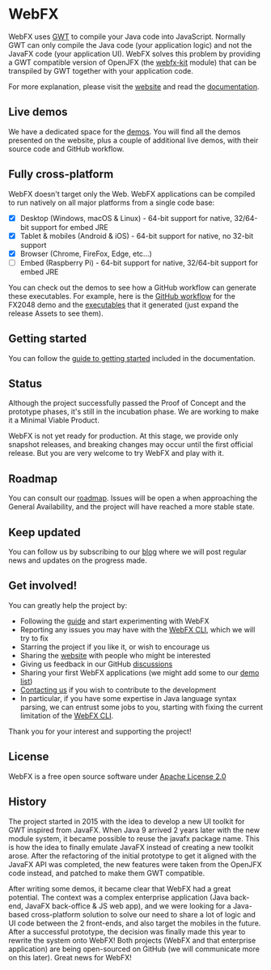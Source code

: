 # WebFX

WebFX uses [GWT][gwt-website] to compile your Java code into JavaScript.
Normally GWT can only compile the Java code (your application logic) and not the JavaFX code (your application UI).
WebFX solves this problem by providing a GWT compatible version of OpenJFX (the [webfx-kit](webfx-kit) module)
that can be transpiled by GWT together with your application code.

For more explanation, please visit the [website][webfx-website] and read the [documentation][webfx-docs].

## Live demos

We have a dedicated space for the [demos][webfx-demos]. You will find all the demos presented on the website, plus a couple of additional live demos, with their source code and GitHub workflow.

## Fully cross-platform

WebFX doesn't target only the Web. WebFX applications can be compiled to run natively on all major platforms from a single code base:

- [x] Desktop (Windows, macOS & Linux) - 64-bit support for native, 32/64-bit support for embed JRE
- [x] Tablet & mobiles (Android & iOS) - 64-bit support for native, no 32-bit support
- [x] Browser (Chrome, FireFox, Edge, etc...)
- [ ] Embed (Raspberry Pi) - 64-bit support for native, 32/64-bit support for embed JRE

You can check out the demos to see how a GitHub workflow can generate these executables.
For example, here is the [GitHub workflow](https://github.com/webfx-demos/webfx-demo-fx2048/blob/main/.github/workflows/builds.yml) for the FX2048 demo and the [executables](https://github.com/webfx-demos/webfx-demo-fx2048/releases) that it generated (just expand the release Assets to see them).

## Getting started

You can follow the [guide to getting started][webfx-guide] included in the documentation.

## Status

Although the project successfully passed the Proof of Concept and the prototype phases, it's still in the incubation phase. We are working to make it a Minimal Viable Product.

WebFX is not yet ready for production.
At this stage, we provide only snapshot releases, and breaking changes may occur until the first official release.
But you are very welcome to try WebFX and play with it.

## Roadmap

You can consult our [roadmap](ROADMAP.md). Issues will be open a when approaching the General Availability, and the project will have reached a more stable state.


## Keep updated

You can follow us by subscribing to our [blog][webfx-blog] where we will post regular news and updates on the progress made.

## Get involved!

You can greatly help the project by:

- Following the [guide][webfx-guide] and start experimenting with WebFX
- Reporting any issues you may have with the [WebFX CLI][webfx-cli-repo], which we will try to fix
- Starring the project if you like it, or wish to encourage us
- Sharing the [website][webfx-website] with people who might be interested
- Giving us feedback in our GitHub [discussions][webfx-discussions]
- Sharing your first WebFX applications (we might add some to our [demo list][webfx-demos])
- [Contacting us][webfx-contact] if you wish to contribute to the development
- In particular, if you have some expertise in Java language syntax parsing, we can entrust some jobs to you, starting with fixing the current limitation of the [WebFX CLI][webfx-cli-repo].

Thank you for your interest and supporting the project!

## License

WebFX is a free open source software under [Apache License 2.0](LICENSE)

## History

The project started in 2015 with the idea to develop a new UI toolkit for GWT inspired from JavaFX. When Java 9 arrived 2 years later with the new module system, it became possible to reuse the javafx package name. This is how the idea to finally emulate JavaFX instead of creating a new toolkit arose. After the refactoring of the initial prototype to get it aligned with the JavaFX API was completed, the new features were taken from the OpenJFX code instead, and patched to make them GWT compatible.

After writing some demos, it became clear that WebFX had a great potential. The context was a complex enterprise application (Java back-end, JavaFX back-office & JS web app), and we were looking for a Java-based cross-platform solution to solve our need to share a lot of logic and UI code between the 2 front-ends, and also target the mobiles in the future. After a successful prototype, the decision was finally made this year to rewrite the system onto WebFX! Both projects (WebFX and that enterprise application) are being open-sourced on GitHub (we will communicate more on this later). Great news for WebFX!


[webfx-website]: https://webfx.dev
[webfx-docs]: https://docs.webfx.dev
[webfx-demos]: https://github.com/webfx-demos
[webfx-guide]: https://docs.webfx.dev/#_getting_started
[webfx-blog]: https://blog.webfx.dev
[webfx-discussions]: https://github.com/webfx-project/webfx/discussions
[webfx-contact]: mailto:maintainer@webfx.dev
[webfx-cli-repo]: https://github.com/webfx-project/webfx-cli
[gwt-website]: http://www.gwtproject.org
